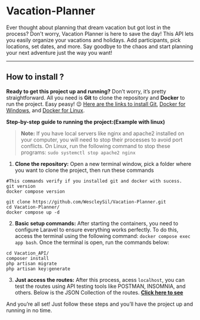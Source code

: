 # Vacation-Planner

 Ever thought about planning that dream vacation but got lost in the process? Don't worry, Vacation Planner is here to save the day! This API lets you easily organize your vacations and holidays. Add participants, pick locations, set dates, and more. Say goodbye to the chaos and start planning your next adventure just the way you want!
___

## How to install ?

**Ready to get this project up and running?** Don’t worry, it’s pretty straightforward. All you need is **Git** to clone the repository and **Docker** to run the project. Easy peasy! 😉 [Here are the links to install Git](https://git-scm.com/downloads), [Docker for Windows](https://docs.docker.com/desktop/install/windows-install/), and [Docker for Linux](https://docs.docker.com/engine/install/ubuntu/).

**Step-by-step guide to running the project:(Example with linux)**

> **Note:** If you have local servers like nginx and apache2 installed on your computer, you will need to stop their processes to avoid port conflicts. On Linux, run the following command to stop these programs: `sudo systemctl stop apache2 nginx`
1. **Clone the repository:** Open a new terminal window, pick a folder where you want to clone the project, then run these commands
```shell 
#This commands verify if you installed git and docker with sucess.
git version
docker compose version
```
```shell
git clone https://github.com/WescleySil/Vacation-Planner.git
cd Vacation-Planner/
docker compose up -d
```

2. **Basic setup commands:** After starting the containers, you need to configure Laravel to ensure everything works perfectly. To do this, access the terminal using the following command: `docker compose exec app bash`. Once the terminal is open, run the commands below:
```shell
cd Vacation_API/
composer install
php artisan migrate
php artisan key:generate
```

3. **Just access the routes:** After this process, acess `localhost`, you can test the routes using API testing tools like POSTMAN, INSOMNIA, and others. Below is the JSON Collection of the routes.
[**Click here to see**](.github/Vacations%20Planner.postman_collection.json)

And you’re all set! Just follow these steps and you’ll have the project up and running in no time.




